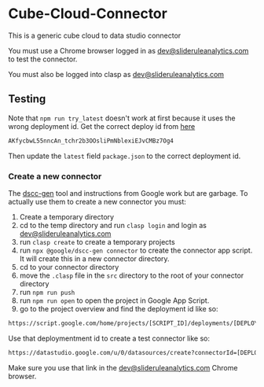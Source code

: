 # Cube-Cloud-Connector

This is a generic cube cloud to data studio connector

You must use a Chrome browser logged in as dev@slideruleanalytics.com to test
the connector.

You must also be logged into clasp as dev@slideruleanalytics.com

## Testing

Note that `npm run try_latest` doesn't work at first because it uses the wrong
deployment id. Get the correct deploy id from
[here](https://script.google.com/home/projects/1xEDsQ9o0cLXwXIgfAulqmFktZoioqJX3duxO_CcWEkoNMeVNBIOtswyk/deployments/AKfycbwL55nncAn_tchr2b3OOsliPmNblexiEJvCMBz7Og4)

```bash
AKfycbwL55nncAn_tchr2b3OOsliPmNblexiEJvCMBz7Og4
```

Then update the `latest` field `package.json` to the correct deployment id.

### Create a new connector

The
[dscc-gen](https://developers.google.com/datastudio/connector/local-development)
tool and instructions from Google work but are garbage. To actually use them to
create a new connector you must:

1. Create a temporary directory
2. cd to the temp directory and run `clasp login` and login as
   dev@slideruleanalytics.com
3. run `clasp create` to create a temporary projects
4. run `npx @google/dscc-gen connector` to create the connector app script. It
   will create this in a new connector directory.
5. cd to your connector directory
6. move the `.clasp` file in the `src` directory to the root of your connector
   directory
7. run `npm run push`
8. run `npm run open` to open the project in Google App Script.
9. go to the project overview and find the deployment id like so:

```bash
https://script.google.com/home/projects/[SCRIPT_ID]/deployments/[DEPLOYMENT_ID]
```

Use that deploymentment id to create a test connector like so:

```bash
https://datastudio.google.com/u/0/datasources/create?connectorId=[DEPLOYMENT_ID]
```

Make sure you use that link in the dev@slideruleanalytics.com Chrome browser.
